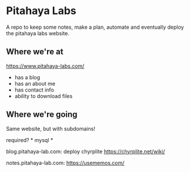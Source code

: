 # Pitahaya Labs

A repo to keep some notes, make a plan, automate and eventually deploy the pitahaya labs website.


## Where we're at

https://www.pitahaya-labs.com/

* has a blog
* has an about me
* has contact info 
* ability to download files


## Where we're going

Same website, but with subdomains!

required?
    * mysql
    * 

blog.pitahaya-lab.com: 
    deploy chyrplite   https://chyrplite.net/wiki/

notes.pitahaya-lab.com:
    https://usememos.com/



